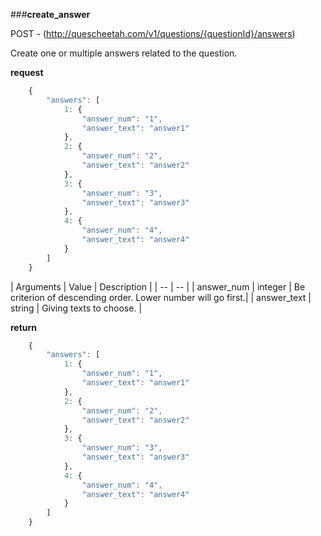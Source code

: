 ###**create_answer**


POST - (http://quescheetah.com/v1/questions/{questionId}/answers)

Create one or multiple answers related to the question.

**request**
```javascript
    {
        "answers": [
            1: {
                "answer_num": "1",
                "answer_text": "answer1"
            },
            2: {
                "answer_num": "2",
                "answer_text": "answer2"
            },
            3: {
                "answer_num": "3",
                "answer_text": "answer3"
            },
            4: {
                "answer_num": "4",
                "answer_text": "answer4"
            }
        ]
    }
```
| Arguments | Value | Description |
| --        | --    |
| answer_num | integer | Be criterion of descending order. Lower number will go first.|
| answer_text | string | Giving texts to choose. |

**return**
```javascript 
    {
        "answers": [
            1: {
                "answer_num": "1",
                "answer_text": "answer1"
            },
            2: {
                "answer_num": "2",
                "answer_text": "answer2"
            },
            3: {
                "answer_num": "3",
                "answer_text": "answer3"
            },
            4: {
                "answer_num": "4",
                "answer_text": "answer4"
            }
        ]
    }
```